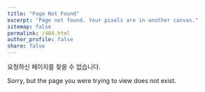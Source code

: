 ```yaml
---
title: "Page Not Found"
excerpt: "Page not found. Your pixels are in another canvas."
sitemap: false
permalink: /404.html
author_profile: false
share: false
---
```


요청하신 페이지를 찾을 수 없습니다.  

Sorry, but the page you were trying to view does not exist.  
